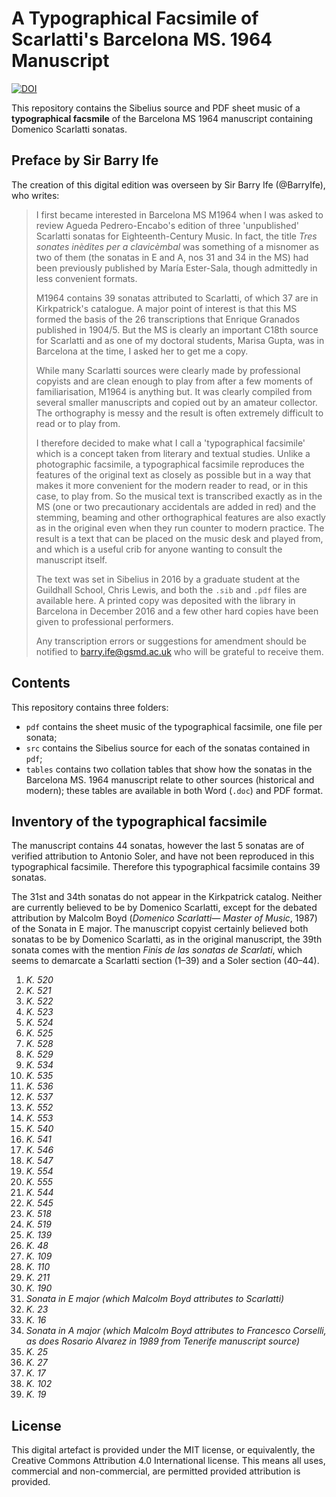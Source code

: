# A Typographical Facsimile of Scarlatti's Barcelona MS. 1964 Manuscript

[![DOI](https://zenodo.org/badge/DOI/10.5281/zenodo.6575358.svg)](https://doi.org/10.5281/zenodo.6575358)

This repository contains the Sibelius source and PDF sheet music of a **typographical facsmile**
of the Barcelona MS 1964 manuscript containing Domenico Scarlatti sonatas.

## Preface by Sir Barry Ife

The creation of this digital edition was overseen by Sir Barry Ife (@BarryIfe), who writes:

> I first became interested in Barcelona MS M1964 when I was asked to review Agueda Pedrero-Encabo's edition of three 'unpublished' Scarlatti sonatas for Eighteenth-Century Music. In fact, the title _Tres sonates inèdites per a clavicèmbal_ was something of a misnomer as two of them (the sonatas in E and A, nos 31 and 34 in the MS) had been previously published by María Ester-Sala, though admittedly in less convenient formats.
>
> M1964 contains 39 sonatas attributed to Scarlatti, of which 37 are in Kirkpatrick's catalogue. A major point of interest is that this MS formed the basis of the 26 transcriptions that Enrique Granados published in 1904/5. But the MS is clearly an important C18th source for Scarlatti and as one of my doctoral students, Marisa Gupta, was in Barcelona at the time, I asked her to get me a copy.
>
> While many Scarlatti sources were clearly made by professional copyists and are clean enough to play from after a few moments of familiarisation, M1964 is anything but. It was clearly compiled from several smaller manuscripts and copied out by an amateur collector. The orthography is messy and the result is often extremely difficult to read or to play from.
>
> I therefore decided to make what I call a 'typographical facsimile' which is a concept taken from literary and textual studies. Unlike a photographic facsimile, a typographical facsimile reproduces the features of the original text as closely as possible but in a way that makes it more convenient for the modern reader to read, or in this case, to play from. So the musical text is transcribed exactly as in the MS (one or two precautionary accidentals are added in red) and the stemming, beaming and other orthographical features are also exactly as in the original even when they run counter to modern practice. The result is a text that can be placed on the music desk and played from, and which is a useful crib for anyone wanting to consult the manuscript itself.
>
> The text was set in Sibelius in 2016 by a graduate student at the Guildhall School, Chris Lewis, and both the `.sib` and `.pdf` files are available here. A printed copy was deposited with the library in Barcelona in December 2016 and a few other hard copies have been given to professional performers.
>
> Any transcription errors or suggestions for amendment should be notified to barry.ife@gsmd.ac.uk who will be grateful to receive them.

## Contents

This repository contains three folders:

- `pdf` contains the sheet music of the typographical facsimile, one file per sonata;
- `src` contains the Sibelius source for each of the sonatas contained in `pdf`;
- `tables` contains two collation tables that show how the sonatas in the Barcelona MS. 1964 manuscript relate to other sources (historical and modern); these tables are available in both Word (`.doc`) and PDF format.

## Inventory of the typographical facsimile

The manuscript contains 44 sonatas, however the last 5 sonatas are of verified attribution to Antonio Soler, and have not been reproduced in this typographical facsimile. Therefore this typographical facsimile contains 39 sonatas.

The 31st and 34th sonatas do not appear in the Kirkpatrick catalog. Neither are currently believed to be by Domenico Scarlatti, except for the debated attribution by Malcolm Boyd (_Domenico Scarlatti— Master of Music_, 1987) of the Sonata in E major. The manuscript copyist certainly believed both sonatas to be by Domenico Scarlatti, as in the original manuscript, the 39th sonata comes with the mention _Finis de las sonatas de Scarlati_, which seems to demarcate a Scarlatti section (1–39) and a Soler section (40–44).

1.  _K. 520_
2.  _K. 521_
3.  _K. 522_
4.  _K. 523_
5.  _K. 524_
6.  _K. 525_
7.  _K. 528_
8.  _K. 529_
9.  _K. 534_
10. _K. 535_
11. _K. 536_
12. _K. 537_
13. _K. 552_
14. _K. 553_
15. _K. 540_
16. _K. 541_
17. _K. 546_
18. _K. 547_
19. _K. 554_
20. _K. 555_
21. _K. 544_
22. _K. 545_
23. _K. 518_
24. _K. 519_
25. _K. 139_
26. _K. 48_
27. _K. 109_
28. _K. 110_
29. _K. 211_
30. _K. 190_
31. _Sonata in E major (which Malcolm Boyd attributes to Scarlatti)_
32. _K. 23_
33. _K. 16_
34. _Sonata in A major (which Malcolm Boyd attributes to Francesco Corselli, as does Rosario Alvarez in 1989 from Tenerife manuscript source)_
35. _K. 25_
36. _K. 27_
37. _K. 17_
38. _K. 102_
39. _K. 19_

## License

This digital artefact is provided under the MIT license, or equivalently,
the Creative Commons Attribution 4.0 International license. This means all uses, commercial and non-commercial, are permitted provided attribution is provided.
